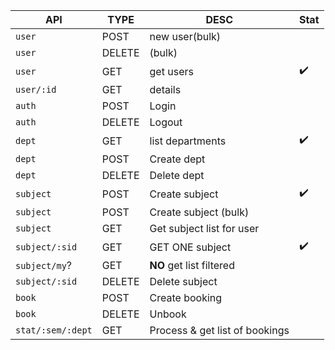 | API               | TYPE   | DESC                           | Stat               |
| ----------------- | ------ | ------------------------------ | ------------------ |
| `user`            | POST   | new user(bulk)                 |                    |
| `user`            | DELETE | (bulk)                         |                    |
| `user`            | GET    | get users                      | :heavy_check_mark: |
| `user/:id`        | GET    | details                        |                    |
| `auth`            | POST   | Login                          |                    |
| `auth`            | DELETE | Logout                         |                    |
| `dept`            | GET    | list departments               | :heavy_check_mark: |
| `dept`            | POST   | Create dept                    |                    |
| `dept`            | DELETE | Delete dept                    |                    |
| `subject`         | POST   | Create subject                 | :heavy_check_mark: |
| `subject`         | POST   | Create subject (bulk)          |                    |
| `subject`         | GET    | Get subject list for user      |                    |
| `subject/:sid`    | GET    | GET ONE subject                | :heavy_check_mark: |
| `subject/my`?     | GET    | **NO** get list filtered       |                    |
| `subject/:sid`    | DELETE | Delete subject                 |                    |
| `book`            | POST   | Create booking                 |                    |
| `book`            | DELETE | Unbook                         |                    |
| `stat/:sem/:dept` | GET    | Process & get list of bookings |                    |
